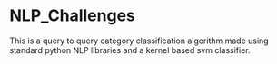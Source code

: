 # NLP_Challenges
This is a query to query category classification algorithm made using standard python NLP libraries and a kernel based svm classifier.
